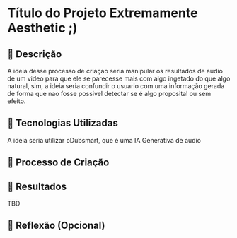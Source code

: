 # Título do Projeto Extremamente Aesthetic ;)

## 📒 Descrição
A ideia desse processo de criaçao seria manipular os resultados de audio de um video para que ele se parecesse mais com algo ingetado do que algo natural, sim, a ideia seria confundir o usuario com uma informação gerada de forma que nao fosse possivel detectar se é algo proposital ou sem efeito.

## 🤖 Tecnologias Utilizadas
A ideia seria utilizar oDubsmart, que é uma IA Generativa de audio

## 🧐 Processo de Criação

## 🚀 Resultados
TBD

## 💭 Reflexão (Opcional)
